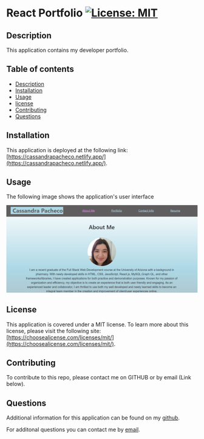 # React Portfolio [![License: MIT](https://img.shields.io/badge/License-MIT-yellow.svg)](https://opensource.org/licenses/MIT) 

## Description
This application contains my developer portfolio.

## Table of contents
- [Description](#Description)
- [Installation](#Installation)
- [Usage](#Usage)
- [license](#license) 
- [Contributing](#Contributing)
- [Questions](#Questions)

## Installation
This application is deployed at the following link: [https://cassandrapacheco.netlify.app/](https://cassandrapacheco.netlify.app/).

## Usage

The following image shows the application's user interface

![README](/public/images/README_image.PNG)


## License

This application is covered under a MIT license. 
To learn more about this license, please visit the following site: [https://choosealicense.com/licenses/mit/](https://choosealicense.com/licenses/mit/).

## Contributing
To contribute to this repo, please contact me on GITHUB or by email (Link below).

## Questions
Additional information for this application can be found on my [github](https://www.github.com/cassiep1986?tab=repositories/).

For additonal questions you can contact me by [email](mailto:cassiep1986@gmail.com).
